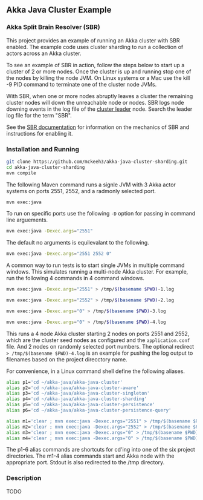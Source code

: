 ## Akka Java Cluster Example

### Akka Split Brain Resolver (SBR) 

This project provides an example of running an Akka cluster with SBR enabled. The example code uses cluster sharding to run a collection of actors across an Akka cluster. 

To see an example of SBR in action, follow the steps below to start up a cluster of 2 or more nodes. Once the cluster is up and running stop one of the nodes by killing the node JVM. On Linux systems or a Mac use the kill -9 PID command to terminate one of the cluster node JVMs. 

With SBR, when one or more nodes abruptly leaves a cluster the remaining cluster nodes will down the unreachable node or nodes. SBR logs node downing events in the log file of the 
[cluster leader](https://doc.akka.io/docs/akka/current/common/cluster.html#leader)
node. Search the leader log file for the term "SBR".

See the 
[SBR documentation](https://developer.lightbend.com/docs/akka-commercial-addons/current/split-brain-resolver.html)
for information on the mechanics of SBR and instructions for enabling it.

### Installation and Running

~~~~bash
git clone https://github.com/mckeeh3/akka-java-cluster-sharding.git
cd akka-java-cluster-sharding
mvn compile
~~~~
The following Maven command runs a signle JVM with 3 Akka actor systems on ports 2551, 2552, and a radmonly selected port.
~~~~bash
mvn exec:java
~~~~
To run on specific ports use the following `-D` option for passing in command line arguements.
~~~~bash
mvn exec:java -Dexec.args="2551"
~~~~
The default no arguments is equilevalant to the following.
~~~~bash
mvn exec:java -Dexec.args="2551 2552 0"
~~~~
A common way to run tests is to start single JVMs in multiple command windows. This simulates running a multi-node Akka cluster.
For example, run the following 4 commands in 4 command windows.
~~~~bash
mvn exec:java -Dexec.args="2551" > /tmp/$(basename $PWD)-1.log
~~~~
~~~~bash
mvn exec:java -Dexec.args="2552" > /tmp/$(basename $PWD)-2.log
~~~~
~~~~bash
mvn exec:java -Dexec.args="0" > /tmp/$(basename $PWD)-3.log
~~~~
~~~~bash
mvn exec:java -Dexec.args="0" > /tmp/$(basename $PWD)-4.log
~~~~
This runs a 4 node Akka cluster starting 2 nodes on ports 2551 and 2552, which are the cluster seed nodes as configured and the `application.conf` file.
And 2 nodes on randomly selected port numbers.
The optional redirect `> /tmp/$(basename $PWD)-4.log` is an example for pushing the log output to filenames based on the project direcctory name.

For convenience, in a Linux command shell define the following aliases.

~~~~bash
alias p1='cd ~/akka-java/akka-java-cluster'
alias p2='cd ~/akka-java/akka-java-cluster-aware'
alias p3='cd ~/akka-java/akka-java-cluster-singleton'
alias p4='cd ~/akka-java/akka-java-cluster-sharding'
alias p5='cd ~/akka-java/akka-java-cluster-persistence'
alias p6='cd ~/akka-java/akka-java-cluster-persistence-query'

alias m1='clear ; mvn exec:java -Dexec.args="2551" > /tmp/$(basename $PWD)-1.log'
alias m2='clear ; mvn exec:java -Dexec.args="2552" > /tmp/$(basename $PWD)-2.log'
alias m3='clear ; mvn exec:java -Dexec.args="0" > /tmp/$(basename $PWD)-3.log'
alias m4='clear ; mvn exec:java -Dexec.args="0" > /tmp/$(basename $PWD)-4.log'
~~~~

The p1-6 alias commands are shortcuts for cd'ing into one of the six project directories.
The m1-4 alias commands start and Akka node with the appropriate port. Stdout is also redirected to the /tmp directory.

### Description

TODO
